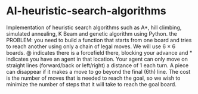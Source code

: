 # AI-heuristic-search-algorithms
Implementation of heuristic search algorithms such as A*, hill climbing, simulated annealing, K Beam and genetic algorithm using Python.
the PROBLEM:
you need to build a function that starts from one board and tries to reach another using only a chain of legal moves. We will use 6 × 6 boards. @  indicates there is a forcefield there, blocking your advance and * indicates you have an agent in that location.
 Your agent can only move on straight lines (forward/back or
left/right) a distance of 1 each turn. A piece can disappear if it makes a move to go beyond the final (6th) line. The cost is the number of moves that is needed to reach the goal, so we
wish to minimize the number of steps that it will take to reach the goal board.
